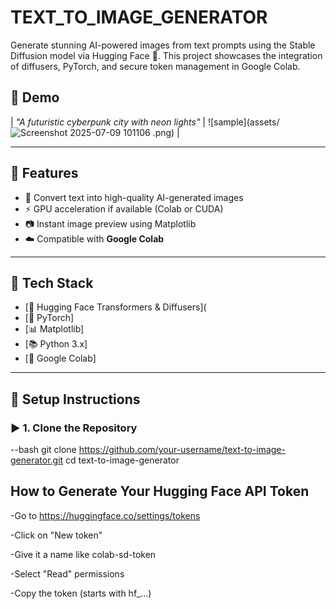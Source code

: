 # TEXT_TO_IMAGE_GENERATOR
Generate stunning AI-powered images from text prompts using the Stable Diffusion model via Hugging Face 🤗. This project showcases the integration of diffusers, PyTorch, and secure token management in Google Colab.

## 📸 Demo

| *"A futuristic cyberpunk city with neon lights"* | ![sample](assets/![Screenshot 2025-07-09 101106](https://github.com/user-attachments/assets/e3c67ff2-b380-4cb0-a217-883c5b520e79)
.png) |

---

## 🚀 Features

- 🔡 Convert text into high-quality AI-generated images
- ⚡ GPU acceleration if available (Colab or CUDA)
- 📷 Instant image preview using Matplotlib
- ☁️ Compatible with **Google Colab**

---

## 🧠 Tech Stack

- [🤗 Hugging Face Transformers & Diffusers](
- [🧪 PyTorch]
- [📊 Matplotlib]
- [📚 Python 3.x]
- [📒 Google Colab]

---

## 🔧 Setup Instructions

### ▶️ 1. Clone the Repository
--bash
git clone https://github.com/your-username/text-to-image-generator.git
cd text-to-image-generator

## How to Generate Your Hugging Face API Token
-Go to https://huggingface.co/settings/tokens

-Click on "New token"

-Give it a name like colab-sd-token

-Select "Read" permissions

-Copy the token (starts with hf_...)
